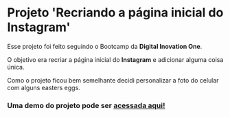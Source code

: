 # Projeto 'Recriando a página inicial do Instagram'

Esse projeto foi feito seguindo o Bootcamp da **Digital Inovation One**.

O objetivo era recriar a página inicial do **Instagram** e adicionar alguma coisa única.

Como o projeto ficou bem semelhante decidi personalizar a foto do celular com alguns easters eggs.

### Uma demo do projeto pode ser [acessada aqui!](https://instagram-front.vercel.app)